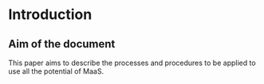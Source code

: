 # Introduction
## Aim of the document
This paper aims to describe the processes and procedures to be applied to use all the potential of MaaS.

##
